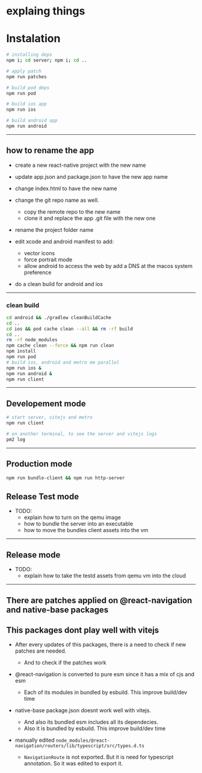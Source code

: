 # explaing things

# Instalation

```bash
# installing deps
npm i; cd server; npm i; cd ..

# apply patch
npm run patches

# build pod deps
npm run pod

# build ios app
npm run ios

# build android app
npm run android

```

---

## how to rename the app
- create a new react-native project with the new name

- update app.json and package.json to have the new app name

- change index.html to have the new name

- change the git repo name as well.
  - copy the remote repo to the new name
  - clone it and replace the app .git file with the new one

- rename the project folder name

- edit xcode and android manifest to add:
  - vector icons
  - force portrait mode
  - allow android to access the web by add a DNS at the macos system preference

- do a clean build for android and ios

---



### clean build
```bash
cd android && ./gradlew cleanBuildCache
cd ..
cd ios && pod cache clean --all && rm -rf build
cd ..
rm -rf node_modules
npm cache clean --force && npm run clean
npm install
npm run pod
# build ios, android and metro em parallel
npm run ios &
npm run android &
npm run client
```

---

## Developement mode
```bash
# start server, vitejs and metro
npm run client

# on another terminal, to see the server and vitejs logs
pm2 log
```

---

## Production mode
```bash
npm run bundle-client && npm run http-server

```

## Release Test mode
- TODO: 
  - explain how to turn on the qemu image
  - how to bundle the server into an executable
  - how to move the bundles client assets into the vm

---

## Release mode
- TODO: 
  - explain how to take the testd assets from qemu vm into the cloud

---

## There are patches applied on @react-navigation and native-base packages

## This packages dont play well with vitejs

- After every updates of this packages, there is a need to check if new patches are needed.
  - And to check if the patches work

- @react-navigation is converted to pure esm since it has a mix of cjs and esm
  - Each of its modules in bundled by esbuild. This improve build/dev time

- native-base package.json doesnt work well with vitejs. 
  - And also its bundled esm includes all its dependecies.
  - Also it is bundled by esbuild. This improve build/dev time 


- manually edited `node_modules/@react-navigation/routers/lib/typescript/src/types.d.ts`
  - `NavigationRoute` is not exported. But it is need for typescript annotation. So it was edited to export it.



